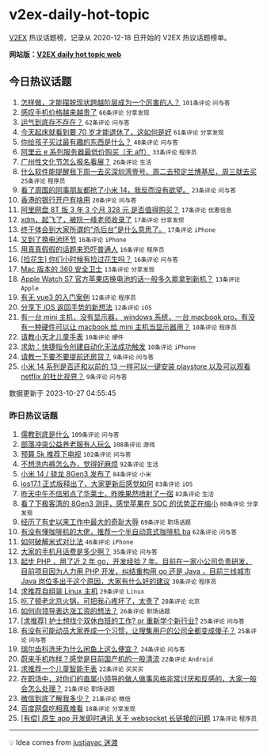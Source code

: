 # v2ex-daily-hot-topic

[V2EX](https://www.v2ex.com/) 热议话题榜，记录从 2020-12-18 日开始的 V2EX 热议话题榜单。

**网站版：[V2EX daily hot topic web](https://boojack.github.io/v2ex-daily-hot-topic-web/)**

## 今日热议话题

<!-- TODAY BEGIN -->

1. [怎样做，才能摆脱现状跨越阶层成为一个厉害的人？](https://www.v2ex.com/t/985858) `101条评论` `问与答`
1. [感叹手机价格越来越贵了](https://www.v2ex.com/t/985919) `66条评论` `分享发现`
1. [运气到底存不存在？](https://www.v2ex.com/t/985894) `62条评论` `问与答`
1. [今天起床就看到要 70 岁才能退休了，这如何是好](https://www.v2ex.com/t/985869) `61条评论` `分享发现`
1. [你给孩子买过最有趣的东西是什么？](https://www.v2ex.com/t/985861) `48条评论` `问与答`
1. [阿里云 e 系列服务器最低价购买（无 aff）](https://www.v2ex.com/t/985901) `33条评论` `程序员`
1. [广州性文化节怎么报名看展？](https://www.v2ex.com/t/985850) `26条评论` `生活`
1. [什么软件能提醒我下周一去买深圳湾壹号、周二去预定兰博基尼，周三就去买](https://www.v2ex.com/t/985910) `25条评论` `程序员`
1. [看了周围的同事朋友都抢了小米 14，我反而没有欲望。](https://www.v2ex.com/t/985871) `23条评论` `问与答`
1. [香港的银行开户有啥用](https://www.v2ex.com/t/985885) `20条评论` `问与答`
1. [阿里网盘 8T 版 3 年 3 个月 328 元 是否值得购买？](https://www.v2ex.com/t/985950) `17条评论` `优惠信息`
1. [xdm，起飞了，被阮一峰老师收录了](https://www.v2ex.com/t/985933) `17条评论` `分享发现`
1. [终于体会到大家所谓的“杀后台”是什么意思了。](https://www.v2ex.com/t/985897) `17条评论` `iPhone`
1. [又到了换电池环节](https://www.v2ex.com/t/985915) `16条评论` `iPhone`
1. [用真真假假的话题来恐吓普通人](https://www.v2ex.com/t/985907) `16条评论` `程序员`
1. [[捡花生] 你们小时候有捡过花生吗？](https://www.v2ex.com/t/985892) `16条评论` `问与答`
1. [Mac 版本的 360 安全卫士](https://www.v2ex.com/t/985872) `13条评论` `分享发现`
1. [Apple Watch S7 官方苹果店换电池的话一般多久能拿到新机？](https://www.v2ex.com/t/985851) `13条评论` `Apple`
1. [有无 vue3 的入门案例](https://www.v2ex.com/t/985898) `12条评论` `程序员`
1. [分享下 iOS 返回手势的新想法](https://www.v2ex.com/t/985888) `12条评论` `iOS`
1. [有一台 mini 主机，没有显示器， windows 系统，一台 macbook pro，有没有一种硬件可以让 macbook 给 mini 主机当显示器用？](https://www.v2ex.com/t/985912) `10条评论` `程序员`
1. [请教小天才儿童手表](https://www.v2ex.com/t/985874) `10条评论` `硬件`
1. [求助：快捷指令创建自动化无法成功触发](https://www.v2ex.com/t/985854) `10条评论` `iPhone`
1. [请教一下要不要提前还房贷？](https://www.v2ex.com/t/985948) `9条评论` `问与答`
1. [小米 14 系列是否还和以前的 13 一样可以一键安装 playstore 以及可以观看 netflix 的杜比视界？](https://www.v2ex.com/t/985859) `9条评论` `问与答`

数据更新于 2023-10-27 04:55:45

<!-- TODAY END -->

### 昨日热议话题

<!-- YESTERDAY BEGIN -->

1. [儒教到底是什么](https://www.v2ex.com/t/985602) `109条评论` `问与答`
1. [部落冲突公益养老服有人玩么](https://www.v2ex.com/t/985489) `108条评论` `游戏`
1. [预算 5k 推荐下电视](https://www.v2ex.com/t/985488) `102条评论` `问与答`
1. [不想洗内裤怎么办，觉得好麻烦](https://www.v2ex.com/t/985699) `92条评论` `生活`
1. [小米 14 / 骁龙 8Gen3 发布了](https://www.v2ex.com/t/985613) `84条评论` `小米`
1. [ios17.1 正式版释出了，大家更新后感觉如何](https://www.v2ex.com/t/985494) `83条评论` `iOS`
1. [昨天中午不信邪点了华莱士，昨晚果然喷射了一宿](https://www.v2ex.com/t/985510) `82条评论` `生活`
1. [看了下极客湾的 8Gen3 测评，感觉苹果在 SOC 的优势正在缩小](https://www.v2ex.com/t/985571) `80条评论` `分享发现`
1. [经历了有史以来工作中最大的奇耻大辱](https://www.v2ex.com/t/985680) `69条评论` `职场话题`
1. [有没有懂咖啡机的大佬，推荐一个半自动意式咖啡机 ba](https://www.v2ex.com/t/985600) `62条评论` `问与答`
1. [如何破解米式对比法](https://www.v2ex.com/t/985800) `46条评论` `iPhone`
1. [大家的手机月话费是多少啊？](https://www.v2ex.com/t/985690) `35条评论` `问与答`
1. [起步 PHP ，用了近 2 年 go，开发经验 7 年。目前在一家小公司负责研发，目前项目因为人力用 PHP 开发，纠结重构用 go 还是 Java ，目前三线城市 Java 岗位多出于这个原因，大家有什么好的建议](https://www.v2ex.com/t/985519) `30条评论` `程序员`
1. [求推荐自组装 Linux 主机](https://www.v2ex.com/t/985617) `29条评论` `Linux`
1. [吃了顿老北京火锅，可把我心疼坏了，太贵了](https://www.v2ex.com/t/985774) `28条评论` `北京`
1. [如何向领导表达涨工资的想法？](https://www.v2ex.com/t/985500) `26条评论` `职场话题`
1. [[求推荐] 护士想找个双休白班的工作? or 重新学个新行业?](https://www.v2ex.com/t/985638) `25条评论` `问与答`
1. [有没有可能动员大家养成一个习惯，让搜集用户的公司全都变成傻子？](https://www.v2ex.com/t/985605) `25条评论` `问与答`
1. [瑞尔齿科洗牙为什么闲鱼上这么便宜？](https://www.v2ex.com/t/985512) `24条评论` `问与答`
1. [蔚来手机咋样？感觉是目前国产机的一股清流](https://www.v2ex.com/t/985577) `22条评论` `Android`
1. [求推荐一个儿童智能手表](https://www.v2ex.com/t/985508) `22条评论` `买买买`
1. [在职场中，对你们的直属小领导的做人做事风格非常讨厌和反感的，大家一般会怎么处理？](https://www.v2ex.com/t/985643) `21条评论` `职场话题`
1. [微信到底了解我多少？](https://www.v2ex.com/t/985506) `21条评论` `微信`
1. [百度网盘吃相真难看](https://www.v2ex.com/t/985622) `18条评论` `分享发现`
1. [[有偿] 原生 app 开发即时通讯 关于 websocket 长链接的问题](https://www.v2ex.com/t/985692) `17条评论` `程序员`

<!-- YESTERDAY END -->

---

💡 Idea comes from [justjavac 迷渡](https://github.com/justjavac/)
